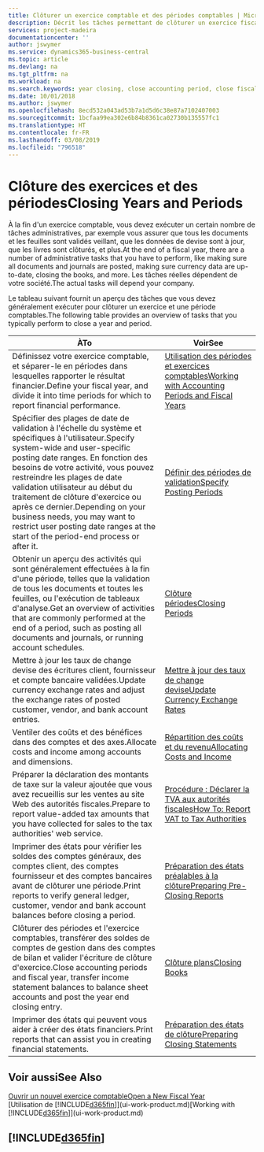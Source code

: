 ```yaml
---
title: Clôturer un exercice comptable et des périodes comptables | Microsoft Docs
description: Décrit les tâches permettant de clôturer un exercice fiscal ou une période comptable, par exemple, en vérifiant que les documents et les feuilles sont validés et en vérifiant les soldes bancaires.
services: project-madeira
documentationcenter: ''
author: jswymer
ms.service: dynamics365-business-central
ms.topic: article
ms.devlang: na
ms.tgt_pltfrm: na
ms.workload: na
ms.search.keywords: year closing, close accounting period, close fiscal year, bank account detailed trial balance
ms.date: 10/01/2018
ms.author: jswymer
ms.openlocfilehash: 8ecd532a043ad53b7a1d5d6c38e87a7102407003
ms.sourcegitcommit: 1bcfaa99ea302e6b84b8361ca02730b135557fc1
ms.translationtype: HT
ms.contentlocale: fr-FR
ms.lasthandoff: 03/08/2019
ms.locfileid: "796518"
---
```

# <a name="closing-years-and-periods"></a><span data-ttu-id="c1fc4-103">Clôture des exercices et des périodes</span><span class="sxs-lookup"><span data-stu-id="c1fc4-103">Closing Years and Periods</span></span>
<span data-ttu-id="c1fc4-104">À la fin d'un exercice comptable, vous devez exécuter un certain nombre de tâches administratives, par exemple vous assurer que tous les documents et les feuilles sont validés veillant, que les données de devise sont à jour, que les livres sont clôturés, et plus.</span><span class="sxs-lookup"><span data-stu-id="c1fc4-104">At the end of a fiscal year, there are a number of administrative tasks that you have to perform, like making sure all documents and journals are posted, making sure currency data are up-to-date, closing the books, and more.</span></span> <span data-ttu-id="c1fc4-105">Les tâches réelles dépendent de votre société.</span><span class="sxs-lookup"><span data-stu-id="c1fc4-105">The actual tasks will depend your company.</span></span>

<span data-ttu-id="c1fc4-106">Le tableau suivant fournit un aperçu des tâches que vous devez généralement exécuter pour clôturer un exercice et une période comptables.</span><span class="sxs-lookup"><span data-stu-id="c1fc4-106">The following table provides an overview of tasks that you typically perform to close a year and period.</span></span>

| <span data-ttu-id="c1fc4-107">À</span><span class="sxs-lookup"><span data-stu-id="c1fc4-107">To</span></span> | <span data-ttu-id="c1fc4-108">Voir</span><span class="sxs-lookup"><span data-stu-id="c1fc4-108">See</span></span> |
| --- | --- |
| <span data-ttu-id="c1fc4-109">Définissez votre exercice comptable, et séparer-le en périodes dans lesquelles rapporter le résultat financier.</span><span class="sxs-lookup"><span data-stu-id="c1fc4-109">Define your fiscal year, and divide it into time periods for which to report financial performance.</span></span> | [<span data-ttu-id="c1fc4-110">Utilisation des périodes et exercices comptables</span><span class="sxs-lookup"><span data-stu-id="c1fc4-110">Working with Accounting Periods and Fiscal Years</span></span>](finance-accounting-periods-and-fiscal-years.md)|
| <span data-ttu-id="c1fc4-111">Spécifier des plages de date de validation à l'échelle du système et spécifiques à l'utilisateur.</span><span class="sxs-lookup"><span data-stu-id="c1fc4-111">Specify system-wide and user-specific posting date ranges.</span></span> <span data-ttu-id="c1fc4-112">En fonction des besoins de votre activité, vous pouvez restreindre les plages de date validation utilisateur au début du traitement de clôture d'exercice ou après ce dernier.</span><span class="sxs-lookup"><span data-stu-id="c1fc4-112">Depending on your business needs, you may want to restrict user posting date ranges at the start of the period-end process or after it.</span></span> |[<span data-ttu-id="c1fc4-113">Définir des périodes de validation</span><span class="sxs-lookup"><span data-stu-id="c1fc4-113">Specify Posting Periods</span></span>](finance-how-specify-posting-periods.md) |
| <span data-ttu-id="c1fc4-114">Obtenir un aperçu des activités qui sont généralement effectuées à la fin d'une période, telles que la validation de tous les documents et toutes les feuilles, ou l'exécution de tableaux d'analyse.</span><span class="sxs-lookup"><span data-stu-id="c1fc4-114">Get an overview of activities that are commonly performed at the end of a period, such as posting all documents and journals, or running account schedules.</span></span> |[<span data-ttu-id="c1fc4-115">Clôture périodes</span><span class="sxs-lookup"><span data-stu-id="c1fc4-115">Closing Periods</span></span>](year-how-complete-period-end-processes.md) |
| <span data-ttu-id="c1fc4-116">Mettre à jour les taux de change devise des écritures client, fournisseur et compte bancaire validées.</span><span class="sxs-lookup"><span data-stu-id="c1fc4-116">Update currency exchange rates and adjust the exchange rates of posted customer, vendor, and bank account entries.</span></span> |[<span data-ttu-id="c1fc4-117">Mettre à jour des taux de change devise</span><span class="sxs-lookup"><span data-stu-id="c1fc4-117">Update Currency Exchange Rates</span></span>](finance-how-update-currencies.md) |
| <span data-ttu-id="c1fc4-118">Ventiler des coûts et des bénéfices dans des comptes et des axes.</span><span class="sxs-lookup"><span data-stu-id="c1fc4-118">Allocate costs and income among accounts and dimensions.</span></span> |[<span data-ttu-id="c1fc4-119">Répartition des coûts et du revenu</span><span class="sxs-lookup"><span data-stu-id="c1fc4-119">Allocating Costs and Income</span></span>](year-allocate-costs-income.md) |
| <span data-ttu-id="c1fc4-120">Préparer la déclaration des montants de taxe sur la valeur ajoutée que vous avez recueillis sur les ventes au site Web des autorités fiscales.</span><span class="sxs-lookup"><span data-stu-id="c1fc4-120">Prepare to report value-added tax amounts that you have collected for sales to the tax authorities' web service.</span></span> |[<span data-ttu-id="c1fc4-121">Procédure : Déclarer la TVA aux autorités fiscales</span><span class="sxs-lookup"><span data-stu-id="c1fc4-121">How To: Report VAT to Tax Authorities</span></span>](finance-how-report-vat.md)|
| <span data-ttu-id="c1fc4-122">Imprimer des états pour vérifier les soldes des comptes généraux, des comptes client, des comptes fournisseur et des comptes bancaires avant de clôturer une période.</span><span class="sxs-lookup"><span data-stu-id="c1fc4-122">Print reports to verify general ledger, customer, vendor and bank account balances before closing a period.</span></span> |[<span data-ttu-id="c1fc4-123">Préparation des états préalables à la clôture</span><span class="sxs-lookup"><span data-stu-id="c1fc4-123">Preparing Pre-Closing Reports</span></span>](year-prepare-preclose-reports.md) |
| <span data-ttu-id="c1fc4-124">Clôturer des périodes et l'exercice comptables, transférer des soldes de comptes de gestion dans des comptes de bilan et valider l'écriture de clôture d'exercice.</span><span class="sxs-lookup"><span data-stu-id="c1fc4-124">Close accounting periods and fiscal year, transfer income statement balances to balance sheet accounts and post the year end closing entry.</span></span> |[<span data-ttu-id="c1fc4-125">Clôture plans</span><span class="sxs-lookup"><span data-stu-id="c1fc4-125">Closing Books</span></span>](year-close-books.md) |
| <span data-ttu-id="c1fc4-126">Imprimer des états qui peuvent vous aider à créer des états financiers.</span><span class="sxs-lookup"><span data-stu-id="c1fc4-126">Print reports that can assist you in creating financial statements.</span></span> |[<span data-ttu-id="c1fc4-127">Préparation des états de clôture</span><span class="sxs-lookup"><span data-stu-id="c1fc4-127">Preparing Closing Statements</span></span>](year-prepare-close-statement.md) |

## <a name="see-also"></a><span data-ttu-id="c1fc4-128">Voir aussi</span><span class="sxs-lookup"><span data-stu-id="c1fc4-128">See Also</span></span>
[<span data-ttu-id="c1fc4-129">Ouvrir un nouvel exercice comptable</span><span class="sxs-lookup"><span data-stu-id="c1fc4-129">Open a New Fiscal Year</span></span>](finance-how-open-new-fiscal-year.md)  
<span data-ttu-id="c1fc4-130">[Utilisation de [!INCLUDE[d365fin](includes/d365fin_md.md)]](ui-work-product.md)</span><span class="sxs-lookup"><span data-stu-id="c1fc4-130">[Working with [!INCLUDE[d365fin](includes/d365fin_md.md)]](ui-work-product.md)</span></span>

## [!INCLUDE[d365fin](includes/free_trial_md.md)]  
 

